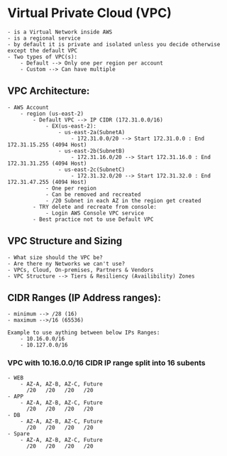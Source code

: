 # Virtual Private Cloud (VPC)
    - is a Virtual Network inside AWS
    - is a regional service 
    - by default it is private and isolated unless you decide otherwise except the default VPC
    - Two types of VPC(s):
        - Default --> Only one per region per account
        - Custom --> Can have multiple 

## VPC Architecture:
    - AWS Account
        - region (us-east-2)
            - Default VPC --> IP CIDR (172.31.0.0/16)
                - EX(us-east-2):
                    - us-east-2a(SubnetA)
                        - 172.31.0.0/20 --> Start 172.31.0.0 : End 172.31.15.255 (4094 Host)
                    - us-east-2b(SubnetB)
                        - 172.31.16.0/20 --> Start 172.31.16.0 : End 172.31.31.255 (4094 Host)
                    - us-east-2c(SubnetC)
                        - 172.31.32.0/20 --> Start 172.31.32.0 : End 172.31.47.255 (4094 Host)
                - One per region
                - Can be removed and recreated 
                - /20 Subnet in each AZ in the region get created
            - TRY delete and recreate from console:
                - Login AWS Console VPC service
            - Best practice not to use Default VPC 

## VPC Structure and Sizing
    - What size should the VPC be?
    - Are there ny Networks we can't use?
    - VPCs, Cloud, On-premises, Partners & Vendors
    - VPC Structure --> Tiers & Resiliency (Availibility) Zones

## CIDR Ranges (IP Address ranges):
    - minimum --> /28 (16)
    - maximum -->/16 (65536)

    Example to use aything between below IPs Ranges:
        - 10.16.0.0/16 
        - 10.127.0.0/16 
### VPC with 10.16.0.0/16 CIDR IP range split into 16 subents
    - WEB
        - AZ-A, AZ-B, AZ-C, Future
          /20   /20   /20   /20
    - APP
        - AZ-A, AZ-B, AZ-C, Future
          /20   /20   /20   /20
    - DB
        - AZ-A, AZ-B, AZ-C, Future
          /20   /20   /20   /20
    - Spare
        - AZ-A, AZ-B, AZ-C, Future
          /20   /20   /20   /20